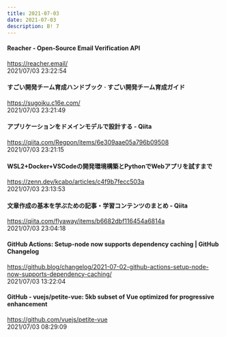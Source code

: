 ```yaml
---
title: 2021-07-03
date: 2021-07-03
description: B! 7
---
```


#### Reacher - Open-Source Email Verification API
https://reacher.email/<br>
2021/07/03 23:22:54<br>


#### すごい開発チーム育成ハンドブック · すごい開発チーム育成ガイド
https://sugoiku.c16e.com/<br>
2021/07/03 23:21:49<br>


#### アプリケーションをドメインモデルで設計する - Qiita
https://qiita.com/Regpon/items/6e309aae05a796b09508<br>
2021/07/03 23:21:15<br>


#### WSL2+Docker+VSCodeの開発環境構築とPythonでWebアプリを試すまで
https://zenn.dev/kcabo/articles/c4f9b7fecc503a<br>
2021/07/03 23:13:53<br>


#### 文章作成の基本を学ぶための記事・学習コンテンツのまとめ - Qiita
https://qiita.com/flyaway/items/b6682dbf116454a6814a<br>
2021/07/03 23:04:18<br>


#### GitHub Actions: Setup-node now supports dependency caching | GitHub Changelog
https://github.blog/changelog/2021-07-02-github-actions-setup-node-now-supports-dependency-caching/<br>
2021/07/03 13:22:04<br>


#### GitHub - vuejs/petite-vue: 5kb subset of Vue optimized for progressive enhancement
https://github.com/vuejs/petite-vue<br>
2021/07/03 08:29:09<br>



